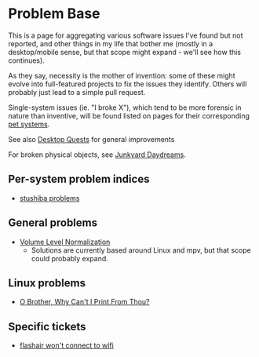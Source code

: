# Problem Base

This is a page for aggregating various software issues I've found but not reported, and other things in my life that bother me (mostly in a desktop/mobile sense, but that scope might expand - we'll see how this continues).

As they say, necessity is the mother of invention: some of these might evolve into full-featured projects to fix the issues they identify. Others will probably just lead to a simple pull request.

Single-system issues (ie. "I broke X"), which tend to be more forensic in nature than inventive, will be found listed on pages for their corresponding [pet systems][].

[pet systems]: 1c1b77bb-9e37-4d0a-9dd2-5bafbeee15f5.md

See also [Desktop Quests](445ae6d8-5796-43b7-8648-704c8ebb9e18.md) for general improvements

For broken physical objects, see [Junkyard Daydreams](33bcb20b-5d20-42e5-8eba-15541882e48a.md).

## Per-system problem indices

- [stushiba problems](7a8242c0-f6fc-42a1-a077-b1205bcae73d.md)

## General problems

- [Volume Level Normalization](05d4a116-d930-46cd-9aa3-36f83ce5ec95.md)
  - Solutions are currently based around Linux and mpv, but that scope could probably expand.

## Linux problems

- [O Brother, Why Can't I Print From Thou?](02fa1f7d-e17f-4c4d-a43d-b89fa6a63efe.md)

## Specific tickets

- [flashair won't connect to wifi](85633546-c361-4654-90fc-634dcfe0c5b0.md)

